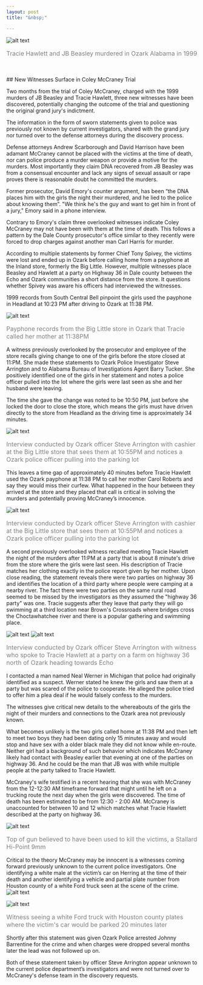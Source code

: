 ```yaml
---
layout: post
title: "&nbsp;"

---
```

![alt text](https://jonkalev.s3.us-west-2.amazonaws.com/20230214_TracieJB.jpg)
<p style="color: grey; font-size: 16px;">Tracie Hawlett and JB Beasley murdered in Ozark Alabama in 1999</p>
<br/><br/>
## New Witnesses Surface in Coley McCraney Trial

Two months from the trial of Coley McCraney, charged with the 1999 murders of JB Beasley and Tracie Hawlett, three new witnesses have been discovered, potentially changing the outcome of the trial and questioning the original grand jury's indictment.

The information in the form of sworn statements given to police was previously not known by current investigators, shared with the grand jury nor turned over to the defense attorneys during the discovery process.

Defense attorneys Andrew Scarborough and David Harrison have been adamant McCraney cannot be placed with the victims at the time of death, nor can police produce a murder weapon or provide a motive for the murders. Most importantly they claim DNA recovered from JB Beasley was from a consensual encounter and lack any signs of sexual assault or rape proves there is reasonable doubt he committed the murders.

Former prosecutor, David Emory's counter argument, has been “the DNA places him with the girls the night their murdered, and he lied to the police about knowing them”.
"We think he's the guy and want to get him in front of a jury," Emory said in a phone interview.

Contrary to Emory's claim three overlooked witnesses indicate Coley McCraney may not have been with them at the time of death. This follows a pattern by the Dale County prosecutor's office similar to they recently were forced to drop charges against another man Carl Harris for murder.

According to multiple statements by former Chief Tony Spivey, the victims were lost and ended up in Ozark before calling home from a payphone at the Inland store, formerly the Big Little. 
However, multiple witnesses place Beasley and Hawlett at a party on Highway 36 in Dale county between the Echo and Ozark communities a short distance from the store. It questions whether Spivey was aware his officers had interviewed the witnesses. 

1999 records from South Central Bell pinpoint the girls used the payphone in Headland at 10:23 PM after driving to Ozark at 11:38 PM. 

![alt text](https://jonkalev.s3.us-west-2.amazonaws.com/20230214_Payphonerecords-2.jpg)
<p style="color: grey; font-size: 16px;">Payphone records from the Big Little store in Ozark that Tracie called her mother at 11:38PM</p>

A witness previously overlooked by the prosecutor and employee of the store recalls giving change to one of the girls before the store closed at 11:PM. She made these statements to Ozark Police Investigator Steve Arrington and to Alabama Bureau of Investigations Agent Barry Tucker.
 She positively identified one of the girls in her statement and notes a police officer pulled into the lot where the girls were last seen as she and her husband were leaving.

The time she gave the change was noted to be 10:50 PM, just before she locked the door to close the store, which means the girls must have driven directly to the store from Headland as the driving time is approximately 34 minutes. 

![alt text](https://jonkalev.s3.us-west-2.amazonaws.com/20230214_TIMELINE_10-50PM-A.jpg)
<p style="color: grey; font-size: 16px;">Interview conducted by Ozark officer Steve Arrington with cashier at the Big Little store that sees them at 10:55PM and notices a Ozark police officer pulling into the parking lot</p>

This leaves a time gap of approximately 40 minutes before Tracie Hawlett used the Ozark payphone at 11:38 PM to call her mother Carol Roberts and say they would miss their curfew.
What happened in the hour between they arrived at the store and they placed that call is critical in solving the murders and potentially proving McCraney’s innocence.

![alt text](https://jonkalev.s3.us-west-2.amazonaws.com/20230214_TIMELINE_10-50PM-A.jpg)
<p style="color: grey; font-size: 16px;">Interview conducted by Ozark officer Steve Arrington with cashier at the Big Little store that sees them at 10:55PM and notices a Ozark police officer pulling into the parking lot</p>

A second previously overlooked witness recalled meeting Tracie Hawlett the night of the murders after 11:PM at a party that is about 8 minute's drive from the store where the girls were last seen.
His description of Tracie matches her clothing exactly in the police report given by her mother. Upon close reading, the statement reveals there were two parties on highway 36 and identifies the location of a third party where people were camping at a nearby river. The fact there were two parties on the same rural road seemed to be missed by the investigators as they assumed the "highway 36 party" was one.
Tracie suggests after they leave that party they will go swimming at a third location near Brown's Crossroads where bridges cross the Choctawhatchee river and there is a popular gathering and swimming place.

![alt text](https://jonkalev.s3.us-west-2.amazonaws.com/20230214_TIMELINE-11-00PM-A.jpg)
![alt text](https://jonkalev.s3.us-west-2.amazonaws.com/20230214_TIMELINE_11-00PM-C.jpg)<p style="color: grey; font-size: 16px;">Interview conducted by Ozark officer Steve Arrington with witness who spoke to Tracie Hawlett at a party on a farm on highway 36 north of Ozark heading towards Echo</p>

I contacted a man named Neal Werner in Michigan that police had originally identified as a suspect. Werner stated he knew the girls and saw them at a party but was scared of the police to cooperate. He alleged the police tried to offer him a plea deal if he would falsely confess to the murders.

The witnesses give critical new details to the whereabouts of the girls the night of their murders and connections to the Ozark area not previously known.

What becomes unlikely is the two girls called home at 11:38 PM and then left to meet two boys they had been dating only 15 minutes away and would stop and have sex with a older black male they did not know while en-route. Neither girl had a background of such behavior which indicates McCraney likely had contact with Beasley earlier that evening at one of the parties on highway 36. And he could be the man that JB was with while multiple people at the party talked to Tracie Hawlett.

McCraney's wife testified in a recent hearing that she was with McCraney from the 12-12:30 AM timeframe forward that might until he left on a trucking route the next day when the girls were discovered. The time of death has been estimated to be from 12:30 - 2:00 AM. McCraney is unaccounted for between 10 and 12 which matches what Tracie Hawlett described at the party on highway 36.

![alt text](https://jonkalev.s3.us-west-2.amazonaws.com/20230214_Hipoint9mm.jpeg)<p style="color: grey; font-size: 16px;"> Top of gun believed to have been used to kill the victims, a Stallard Hi-Point 9mm</p>

Critical to the theory McCraney may be innocent is a witnesses coming forward previously unknown to the current police investigators. One identifying a white male at the victim’s car on Herring at the time of their death and another identifying a vehicle and partial plate number from Houston county of a white Ford truck seen at the scene of the crime. 
![alt text](https://jonkalev.s3.us-west-2.amazonaws.com/20230214_TIMELINE_12-00AM-B.jpg)

![alt text](https://jonkalev.s3.us-west-2.amazonaws.com/20230214_TIMELINE_12-00AM-C.jpg)<p style="color: grey; font-size: 16px;"> Witness seeing a white Ford truck with Houston county plates where the victim's car would be parked 20 minutes later</p>

Shortly after this statement was given Ozark Police arrested Johnny Barrentine for the crime and when charges were dropped several months later the lead was not followed up on.

Both of these statement taken by officer Steve Arrington appear unknown to the current police department’s investigators and were not turned over to McCraney's defense team in the discovery requests.





